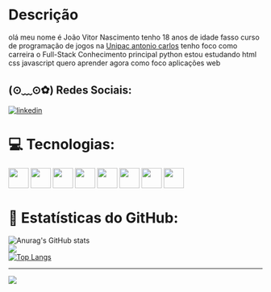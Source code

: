 # Descrição
olá meu nome é João Vitor Nascimento tenho 18 anos de idade fasso curso de programação de jogos na <a href="https://goo.gl/maps/rwLpJBVZYNUxhKJy9" target="_blank">Unipac antonio carlos</a> tenho foco como carreira o Full-Stack Conhecimento principal python estou estudando html css javascript quero aprender agora como foco aplicações web

## (⊙﹏⊙✿) Redes Sociais:
<a href="https://www.linkedin.com/in/jo%C3%A3o-vitor-nascimento-82b152286" target="_blank"><img src="https://img.shields.io/badge/LinkedIn-0077B5?style=for-the-badge&logo=linkedin&logoColor=white" alt="linkedin"></a>

# 💻 Tecnologias:
<div>
    <img src="https://cdn.jsdelivr.net/gh/devicons/devicon/icons/git/git-original.svg" width="40" height="40" />
    <img src="https://cdn.jsdelivr.net/gh/devicons/devicon/icons/vscode/vscode-original.svg" width="40" height="40" />
    <img src="https://cdn.jsdelivr.net/gh/devicons/devicon/icons/c/c-original.svg" width="40" height="40" />
    <img src="https://cdn.jsdelivr.net/gh/devicons/devicon/icons/python/python-original.svg" width="40" height="40" />
    <img src="https://cdn.jsdelivr.net/gh/devicons/devicon/icons/html5/html5-original.svg" width="40" height="40" />
    <img src="https://cdn.jsdelivr.net/gh/devicons/devicon/icons/css3/css3-original.svg" width="40" height="40" />
    <img src="https://cdn.jsdelivr.net/gh/devicons/devicon/icons/javascript/javascript-original.svg" width="40" height="40" />
    <img src="https://cdn.jsdelivr.net/gh/devicons/devicon/icons/mysql/mysql-original.svg" width="40" height="40" />
</div>
<!-- Estatiticas foi feito pelo GPRM (https://gprm.itsvg.in)-->

# 🚀  Estatísticas do GitHub:
![Anurag's GitHub stats](https://github-readme-stats.vercel.app/api?username=joaovitorferrei&theme=chartreuse-dark&show_icons=true)<br/>
![](https://github-readme-streak-stats.herokuapp.com/?user=joaovitorferrei&theme=chartreuse-dark&hide_border=false)<br/>
[![Top Langs](https://github-readme-stats.vercel.app/api/top-langs/?username=joaovitorferrei&theme=chartreuse-dark&layout=pie)](https://github.com/anuraghazra/github-readme-stats)

---
[![](https://visitcount.itsvg.in/api?id=joaovitorferrei&icon=0&color=0)](https://visitcount.itsvg.in)
